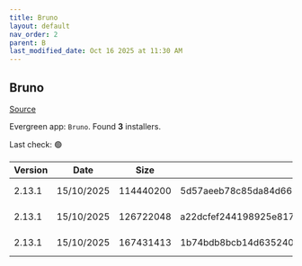 ```yaml
---
title: Bruno
layout: default
nav_order: 2
parent: B
last_modified_date: Oct 16 2025 at 11:30 AM
---
```


## Bruno

[Source](https://www.usebruno.com/)

Evergreen app: `Bruno`. Found **3** installers.

Last check: 🟢

| Version | Date       | Size      | Sha256                                                           | Architecture | InstallerType | Type | URI                                                                                                                                                                          |
| ------- | ---------- | --------- | ---------------------------------------------------------------- | ------------ | ------------- | ---- | ---------------------------------------------------------------------------------------------------------------------------------------------------------------------------- |
| 2.13.1  | 15/10/2025 | 114440200 | 5d57aeeb78c85da84d66d31dbebfb406c10d7e033552e10428f5cf2eb31e5ec9 | x64          | Default       | exe  | [https://github.com/usebruno/bruno/releases/download/v2.13.1/bruno_2.13.1_x64_win.exe](https://github.com/usebruno/bruno/releases/download/v2.13.1/bruno_2.13.1_x64_win.exe) |
| 2.13.1  | 15/10/2025 | 126722048 | a22dcfef244198925e81738da076db49fdd1bdf294412dd57e0dcf31e7595318 | x64          | Default       | msi  | [https://github.com/usebruno/bruno/releases/download/v2.13.1/bruno_2.13.1_x64_win.msi](https://github.com/usebruno/bruno/releases/download/v2.13.1/bruno_2.13.1_x64_win.msi) |
| 2.13.1  | 15/10/2025 | 167431413 | 1b74bdb8bcb14d63524028dde9b51d48b3b96582bf30f25a85723bd01fd7a7bb | x64          | Default       | zip  | [https://github.com/usebruno/bruno/releases/download/v2.13.1/bruno_2.13.1_x64_win.zip](https://github.com/usebruno/bruno/releases/download/v2.13.1/bruno_2.13.1_x64_win.zip) |
